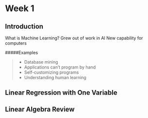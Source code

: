 # Week 1 

## Introduction

What is Machine Learning? 
Grew out of work in AI
New capability for computers
 

#####Examples
> - Database mining 
> - Applications can’t program by hand
> - Self-customizing programs
> - Understanding human learning

## Linear Regression with One Variable

## Linear Algebra Review
